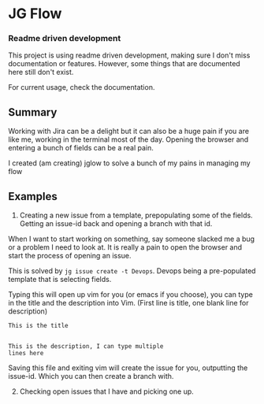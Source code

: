 # JG Flow

### Readme driven development

This project is using readme driven development, making sure I don't miss
documentation or features. However, some things that are documented here still
don't exist.

For current usage, check the documentation.

## Summary

Working with Jira can be a delight but it can also be a huge pain if you are
like me, working in the terminal most of the day. Opening the browser and
entering a bunch of fields can be a real pain.

I created (am creating) jglow to solve a bunch of my pains in managing my flow

## Examples

1. Creating a new issue from a template, prepopulating some of the fields.
   Getting an issue-id back and opening a branch with that id.

When I want to start working on something, say someone slacked me a bug or a
problem I need to look at. It is really a pain to open the browser and start
the process of opening an issue.

This is solved by `jg issue create -t Devops`. Devops being a pre-populated
template that is selecting fields.

Typing this will open up vim for you (or emacs if you choose), you can type in
the title and the description into Vim. (First line is title, one blank line
for description)

```
This is the title


This is the description, I can type multiple
lines here
```

Saving this file and exiting vim will create the issue for you, outputting the
issue-id. Which you can then create a branch with.

2. Checking open issues that I have and picking one up.

